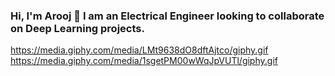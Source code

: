 ### Hi, I'm Arooj 👋 I am an Electrical Engineer looking to collaborate on Deep Learning projects. 
https://media.giphy.com/media/LMt9638dO8dftAjtco/giphy.gif
https://media.giphy.com/media/1sgetPM00wWqJpVUTl/giphy.gif
